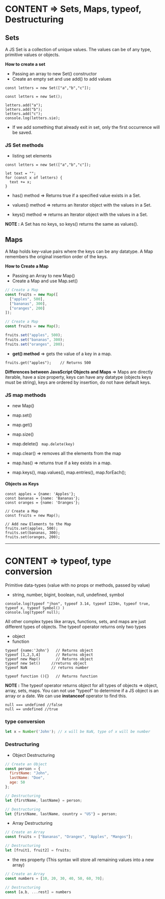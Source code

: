 # CONTENT => Sets, Maps, typeof, Destructuring

## Sets

A JS Set is a collection of unique values. The values can be of any type, primitive values or objects.

**How to create a set**

- Passing an array to new Set() constructor
- Create an empty set and use add() to add values

```
const letters = new Set(["a","b","c"]);
```

```
const letters = new Set();

letters.add("a");
letters.add("b");
letters.add("c");
console.log(letters.sie);
```

- If we add something that already exit in set, only the first occurrence will be saved.

### JS Set methods

- listing set elements

```
const letters = new Set(["a","b","c"]);

let text = "";
for (const x of letters) {
  text += x;
}
```

- has() method => Returns true if a specified value exists in a Set.

- values() method => returns an Iterator object with the values in a Set.

- keys() method => returns an Iterator object with the values in a Set.

**NOTE :** A Set has no keys, so keys() returns the same as values().

## Maps

A Map holds key-value pairs where the keys can be any datatype. A Map remembers the original insertion order of the keys.

**How to Create a Map**

- Passing an Array to new Map()
- Create a Map and use Map.set()

```js
// Create a Map
const fruits = new Map([
  ["apples", 500],
  ["bananas", 300],
  ["oranges", 200]
]);
```

```js
// Create a Map
const fruits = new Map();

fruits.set("apples", 500);
fruits.set("bananas", 300);
fruits.set("oranges", 200);
```
- **get() method** => gets the value of a key in a map.

```
fruits.get("apples");    // Returns 500
```

**Differences between JavaScript Objects and Maps** => Maps are directly iterable, have a size property, keys can have any datatype (objects keys must be string), keys are ordered by insertion, do not have default keys.

### JS map methods

- new Map()
- map.set()
- map.get()
- map.size()
- map.delete() ``` map.delete(key)```

- map.clear() => removes all the elements from the map

- map.has() => returns true if a key exists in a map.

- map.keys(), map.values(), map.entries(), map.forEach();

#### Objects as Keys

```
const apples = {name: 'Apples'};
const bananas = {name: 'Bananas'};
const oranges = {name: 'Oranges'};

// Create a Map
const fruits = new Map();

// Add new Elements to the Map
fruits.set(apples, 500);
fruits.set(bananas, 300);
fruits.set(oranges, 200);
```

----

# CONTENT => typeof, type conversion

Primitive data-types (value with no props or methods, passed by value)

- string, number, bigint, boolean, null, undefined, symbol

```
console.log(typeof "jhon", typeof 3.14, typeof 1234n, typeof true, typeof x, typeof Symbol() )
console.log(typeof null);
```

All other complex types like arrays, functions, sets, and maps are just different types of objects.
The typeof operator returns only two types

- object
- function

```
typeof {name:'John'}   // Returns object
typeof [1,2,3,4]       // Returns object
typeof new Map()       // Returns object
typeof new Set()     //returns object
typeof NaN           // returns number

typeof function (){}   // Returns function
```

**NOTE :** The typeof operator returns object for all types of objects => object, array, sets, maps. You can not use "typeof" to determine if a JS object is an array or a date. We can use **instanceof** operator to find this.

```
null === undefined //false
null == undefined //true
```

### type conversion

```js
let x = Number('John'); // x will be NaN, type of x will be number

```

### Destructuring

- Object Destructuring

```js
// Create an Object
const person = {
  firstName: "John",
  lastName: "Doe",
  age: 50
};

// Destructuring
let {firstName, lastName} = person;

// Destructuring
let {firstName, lastName, country = "US"} = person; 
```

- Array Destructuring

```js
// Create an Array
const fruits = ["Bananas", "Oranges", "Apples", "Mangos"];

// Destructuring
let [fruit1, fruit2] = fruits;
```

- the res property (This syntax will store all remaining values into a new array)

```js
// Create an Array
const numbers = [10, 20, 30, 40, 50, 60, 70];

// Destructuring
const [a,b, ...rest] = numbers
```